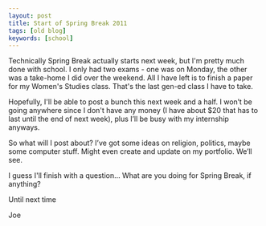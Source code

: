 ```yaml
---
layout: post
title: Start of Spring Break 2011
tags: [old blog]
keywords: [school]
---
```


Technically Spring Break actually starts next week, but I'm pretty much done with school. I only had two exams - one was on Monday, the other was a take-home I did over the weekend. All I have left is to finish a paper for my Women's Studies class. That's the last gen-ed class I have to take.

Hopefully, I'll be able to post a bunch this next week and a half. I won’t be going anywhere since I don't have any money (I have about $20 that has to last until the end of next week), plus I’ll be busy with my internship anyways.

So what will I post about? I’ve got some ideas on religion, politics, maybe some computer stuff. Might even create and update on my portfolio. We’ll see.

I guess I'll finish with a question… What are you doing for Spring Break, if anything?

Until next time

Joe
